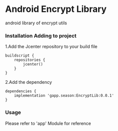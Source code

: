 # Android Encrypt Library
android library of encrypt utils

### Installation Adding to project
1.Add the Jcenter repository to your build file
```
buildscript {
    repositories {
        jcenter()
    }
}
```
2.Add the dependency
```
dependencies {
    implementation 'gapp.season:EncryptLib:0.0.1'
}
```
### Usage
Please refer to 'app' Module for reference
